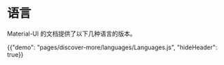 # 语言

<p class="description">Material-UI 的文档提供了以下几种语言的版本。</p>

{{"demo": "pages/discover-more/languages/Languages.js", "hideHeader": true}}